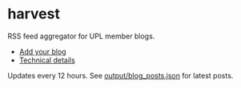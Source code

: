 # harvest

RSS feed aggregator for UPL member blogs.

- [Add your blog](docs/CONTRIBUTING.md)
- [Technical details](docs/TECHNICAL.md)

Updates every 12 hours. See [output/blog_posts.json](output/blog_posts.json) for latest posts.
